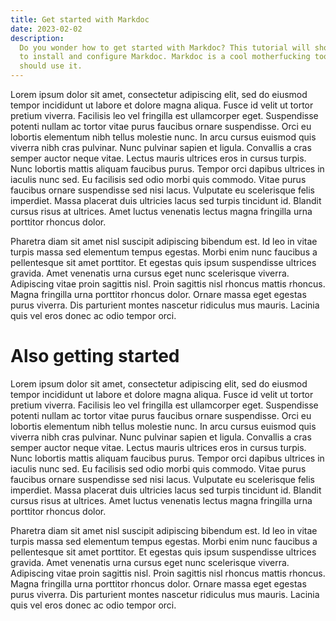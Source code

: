 ```yaml
---
title: Get started with Markdoc
date: 2023-02-02
description:
  Do you wonder how to get started with Markdoc? This tutorial will show you how
  to install and configure Markdoc. Markdoc is a cool motherfucking tool and you
  should use it.
---
```


Lorem ipsum dolor sit amet, consectetur adipiscing elit, sed do eiusmod tempor
incididunt ut labore et dolore magna aliqua. Fusce id velit ut tortor pretium
viverra. Facilisis leo vel fringilla est ullamcorper eget. Suspendisse potenti
nullam ac tortor vitae purus faucibus ornare suspendisse. Orci eu lobortis
elementum nibh tellus molestie nunc. In arcu cursus euismod quis viverra nibh
cras pulvinar. Nunc pulvinar sapien et ligula. Convallis a cras semper auctor
neque vitae. Lectus mauris ultrices eros in cursus turpis. Nunc lobortis mattis
aliquam faucibus purus. Tempor orci dapibus ultrices in iaculis nunc sed. Eu
facilisis sed odio morbi quis commodo. Vitae purus faucibus ornare suspendisse
sed nisi lacus. Vulputate eu scelerisque felis imperdiet. Massa placerat duis
ultricies lacus sed turpis tincidunt id. Blandit cursus risus at ultrices. Amet
luctus venenatis lectus magna fringilla urna porttitor rhoncus dolor.

Pharetra diam sit amet nisl suscipit adipiscing bibendum est. Id leo in vitae
turpis massa sed elementum tempus egestas. Morbi enim nunc faucibus a
pellentesque sit amet porttitor. Et egestas quis ipsum suspendisse ultrices
gravida. Amet venenatis urna cursus eget nunc scelerisque viverra. Adipiscing
vitae proin sagittis nisl. Proin sagittis nisl rhoncus mattis rhoncus. Magna
fringilla urna porttitor rhoncus dolor. Ornare massa eget egestas purus viverra.
Dis parturient montes nascetur ridiculus mus mauris. Lacinia quis vel eros donec
ac odio tempor orci.

# Also getting started

Lorem ipsum dolor sit amet, consectetur adipiscing elit, sed do eiusmod tempor
incididunt ut labore et dolore magna aliqua. Fusce id velit ut tortor pretium
viverra. Facilisis leo vel fringilla est ullamcorper eget. Suspendisse potenti
nullam ac tortor vitae purus faucibus ornare suspendisse. Orci eu lobortis
elementum nibh tellus molestie nunc. In arcu cursus euismod quis viverra nibh
cras pulvinar. Nunc pulvinar sapien et ligula. Convallis a cras semper auctor
neque vitae. Lectus mauris ultrices eros in cursus turpis. Nunc lobortis mattis
aliquam faucibus purus. Tempor orci dapibus ultrices in iaculis nunc sed. Eu
facilisis sed odio morbi quis commodo. Vitae purus faucibus ornare suspendisse
sed nisi lacus. Vulputate eu scelerisque felis imperdiet. Massa placerat duis
ultricies lacus sed turpis tincidunt id. Blandit cursus risus at ultrices. Amet
luctus venenatis lectus magna fringilla urna porttitor rhoncus dolor.

Pharetra diam sit amet nisl suscipit adipiscing bibendum est. Id leo in vitae
turpis massa sed elementum tempus egestas. Morbi enim nunc faucibus a
pellentesque sit amet porttitor. Et egestas quis ipsum suspendisse ultrices
gravida. Amet venenatis urna cursus eget nunc scelerisque viverra. Adipiscing
vitae proin sagittis nisl. Proin sagittis nisl rhoncus mattis rhoncus. Magna
fringilla urna porttitor rhoncus dolor. Ornare massa eget egestas purus viverra.
Dis parturient montes nascetur ridiculus mus mauris. Lacinia quis vel eros donec
ac odio tempor orci.
